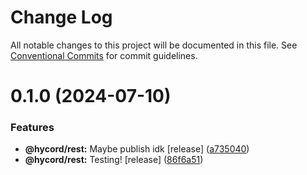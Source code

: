 # Change Log

All notable changes to this project will be documented in this file.
See [Conventional Commits](https://conventionalcommits.org) for commit guidelines.

# 0.1.0 (2024-07-10)


### Features

* **@hycord/rest:** Maybe publish idk [release] ([a735040](https://github.com/hycord/hycordia/commit/a735040b41888097a2d2b359f49cb856b9836a8c))
* **@hycord/rest:** Testing! [release] ([86f6a51](https://github.com/hycord/hycordia/commit/86f6a514bdbe9ebb27d747f760191a7f1ac551bf))
